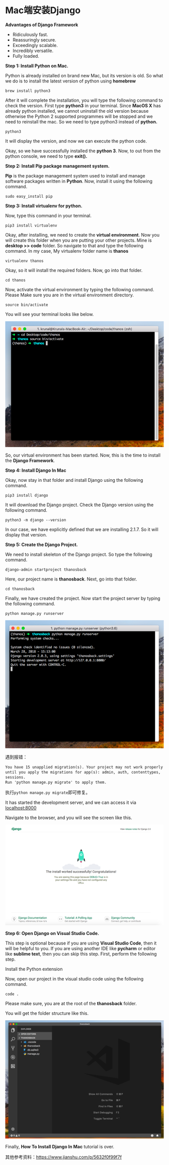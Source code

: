 # Mac端安装Django

**Advantages of Django Framework**

- Ridiculously fast.
- Reassuringly secure.
- Exceedingly scalable.
- Incredibly versatile.
- Fully loaded.

**Step 1: Install Python on Mac.**

Python is already installed on brand new Mac, but its version is old. So what we do is to install the latest version of python using **homebrew**

```
brew install python3
```

After it will complete the installation, you will type the following command to check the version. First type **python3** in your terminal. Since **MacOS X** has already python installed, we cannot uninstall the old version because otherwise the Python 2 supported programmes will be stopped and we need to reinstall the mac. So we need to type python3 instead of **python.**

```
python3
```

It will display the version, and now we can execute the python code. 

Okay, so we have successfully installed the **python 3**. Now, to out from the python console, we need to type **exit().**

**Step 2: Install Pip package management system.**

**Pip** is the package management system used to install and manage software packages written in **Python**. Now, install it using the following command.

```
sudo easy_install pip
```

**Step 3: Install virtualenv for python.**

Now, type this command in your terminal.

```
pip3 install virtualenv
```

Okay, after installing, we need to create the **virtual environment**. Now you will create this folder when you are putting your other projects. Mine is **desktop >> code** folder. So navigate to that and type the following command. In my case, My virtualenv folder name is **thanos**

```
virtualenv thanos
```

Okay, so it will install the required folders. Now, go into that folder.

```
cd thanos
```

Now, activate the virtual environment by typing the following command. Please Make sure you are in the virtual environment directory.

```
source bin/activate
```

You will see your terminal looks like below.

![Create Virtual Environment in Python](assets/Create-Virtual-Environment-in-Python.png)

So, our virtual environment has been started. Now, this is the time to install the **Django Framework**.

**Step 4: Install Django In Mac**

Okay, now stay in that folder and install Django using the following command.

```
pip3 install django
```

It will download the Django project. Check the Django version using the following command.

```
python3 -m django --version
```

In our case, we have explicitly defined that we are installing 2.1.7. So it will display that version.

**Step 5: Create the Django Project.**

We need to install skeleton of the Django project. So type the following command.

```
django-admin startproject thanosback
```

Here, our project name is **thanosback**. Next, go into that folder.

```
cd thanosback
```

Finally, we have created the project. Now start the project server by typing the following command.

```
python manage.py runserver
```

![python django tutorial](assets/python-django-tutorial.png)

遇到报错：

```
You have 15 unapplied migration(s). Your project may not work properly until you apply the migrations for app(s): admin, auth, contenttypes, sessions.
Run 'python manage.py migrate' to apply them.
```

执行`python manage.py migrate`即可修复。

It has started the development server, and we can access it via [localhost:8000](http://localhost:8000/)

Navigate to the browser, and you will see the screen like this.

![django rest framework tutorial](assets/django-rest-framework-tutorial-1-1024x646.png)

**Step 6: Open Django on Visual Studio Code.**

This step is optional because if you are using **Visual Studio Code**, then it will be helpful to you. If you are using another IDE like **pycharm** or editor like **sublime text**, then you can skip this step. First, perform the following step.

Install the Python extension

Now, open our project in the visual studio code using the following command.

```
code .
```

Please make sure, you are at the root of the **thanosback** folder.

You will get the folder structure like this.

![django tutorial](assets/django-tutorial-1024x761.png)

Finally, **How To Install Django In Mac** tutorial is over. 

其他参考资料：<https://www.jianshu.com/p/5632f0f99f7f>


